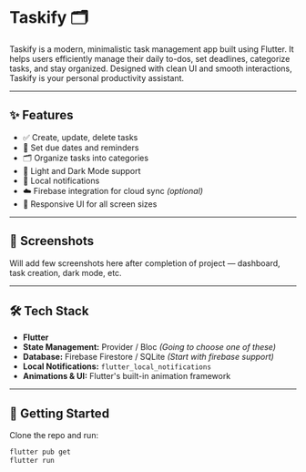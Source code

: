 # Taskify 🗂️

Taskify is a modern, minimalistic task management app built using Flutter. It helps users efficiently manage their daily to-dos, set deadlines, categorize tasks, and stay organized. Designed with clean UI and smooth interactions, Taskify is your personal productivity assistant.

---

## ✨ Features

- ✅ Create, update, delete tasks
- 📅 Set due dates and reminders
- 🗂️ Organize tasks into categories
- 🌙 Light and Dark Mode support
- 🔔 Local notifications
- ☁️ Firebase integration for cloud sync *(optional)*
- 📱 Responsive UI for all screen sizes

---

## 📱 Screenshots

Will add few screenshots here after completion of project — dashboard, task creation, dark mode, etc.

---

## 🛠️ Tech Stack

- **Flutter**
- **State Management:** Provider / Bloc *(Going to choose one of these)*
- **Database:** Firebase Firestore / SQLite *(Start with firebase support)*
- **Local Notifications:** `flutter_local_notifications`
- **Animations & UI:** Flutter's built-in animation framework

---

## 🚀 Getting Started

Clone the repo and run:

```bash
flutter pub get
flutter run

